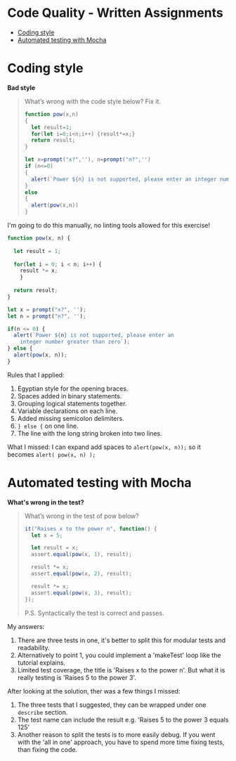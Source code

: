 <!-- omit in toc -->
# Code Quality - Written Assignments

- [Coding style](#coding-style)
- [Automated testing with Mocha](#automated-testing-with-mocha)

# Coding style

**Bad style**

> What’s wrong with the code style below? Fix it.
> 
> ```js
> function pow(x,n)
> {
>   let result=1;
>   for(let i=0;i<n;i++) {result*=x;}
>   return result;
> }
> 
> let x=prompt("x?",''), n=prompt("n?",'')
> if (n<=0)
> {
>   alert(`Power ${n} is not supported, please enter an integer number greater than zero`);
> }
> else
> {
>   alert(pow(x,n))
> }
> ```

I'm going to do this manually, no linting tools allowed for this exercise!

```js
function pow(x, n) {
  
  let result = 1; 
  
  for(let i = 0; i < n; i++) {
    result *= x; 
    }
  
  return result;
}

let x = prompt("x?", '');
let n = prompt("n?", '');

if(n <= 0) {
  alert(`Power ${n} is not supported, please enter an
    integer number greater than zero`);
} else {
  alert(pow(x, n));
}
```

Rules that I applied:

1. Egyptian style for the opening braces.
2. Spaces added in binary statements.
3. Grouping logical statements together.
4. Variable declarations on each line.
5. Added missing semicolon delimiters.
6. `} else {` on one line.
7. The line with the long string broken into two lines.

What I missed: I can expand add spaces to `alert(pow(x, n));` so it becomes `alert( pow(x, n) );`

# Automated testing with Mocha

**What's wrong in the test?**

> What’s wrong in the test of pow below?
> 
> ```js
> it("Raises x to the power n", function() {
>   let x = 5;
> 
>   let result = x;
>   assert.equal(pow(x, 1), result);
> 
>   result *= x;
>   assert.equal(pow(x, 2), result);
> 
>   result *= x;
>   assert.equal(pow(x, 3), result);
> });
> ```
> 
> P.S. Syntactically the test is correct and passes.

My answers:

1. There are three tests in one, it's better to split this for modular tests and readability.
2. Alternatively to point 1, you could implement a 'makeTest' loop like the tutorial explains.
3. Limited test coverage, the title is 'Raises x to the power n'. But what it is really testing is 'Raises 5 to the power 3'.

After looking at the solution, ther was a few things I missed:

1. The three tests that I suggested, they can be wrapped under one `describe` section.
2. The test name can include the result e.g. 'Raises 5 to the power 3 equals 125'
3. Another reason to split the tests is to more easily debug. If you went with the 'all in one' approach, you have to spend more time fixing tests, than fixing the code.
